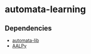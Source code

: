 # automata-learning

## Dependencies
* [automata-lib](https://pypi.org/project/automata-lib/)
* [AALPy](https://pypi.org/project/aalpy/)
